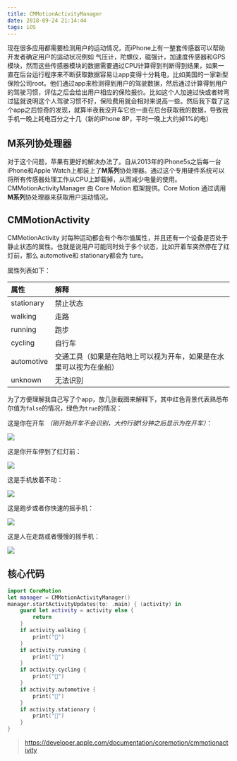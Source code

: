 ```yaml
---
title: CMMotionActivityManager
date: 2018-09-24 21:14:44
tags: iOS
---
```



现在很多应用都需要检测用户的运动情况，而iPhone上有一整套传感器可以帮助开发者确定用户的运动状况例如 气压计，陀螺仪，磁强计，加速度传感器和GPS模块，然而这些传感器模块的数据需要通过CPU计算得到判断得到结果，如果一直在后台运行程序来不断获取数据容易让app变得十分耗电，比如美国的一家新型保险公司root。他们通过app来检测得到用户的驾驶数据，然后通过计算得到用户的驾驶习惯，评估之后会给出用户相应的保险报价。比如这个人加速过快或者转弯过猛就说明这个人驾驶习惯不好，保险费用就会相对来说高一些。然后我下载了这个app之后惊奇的发现，就算半夜我没开车它也一直在后台获取我的数据，导致我手机一晚上耗电百分之十几（新的iPhone 8P，平时一晚上大约掉1%的电）

<!--more-->

## M系列协处理器

对于这个问题，苹果有更好的解决办法了。自从2013年的iPhone5s之后每一台iPhone和Apple Watch上都装上了**M系列**协处理器。通过这个专用硬件系统可以将所有传感器处理工作从CPU上卸载掉，从而减少电量的使用。CMMotionActivityManager 由 Core Motion 框架提供。Core Motion 通过调用**M系列**协处理器来获取用户运动情况。

## CMMotionActivity

CMMotionActivity 对每种运动都会有个布尔值属性，并且还有一个设备是否处于静止状态的属性。也就是说用户可能同时处于多个状态，比如开着车突然停在了红灯前，那么 automotive和 stationary都会为 ture。

属性列表如下：

|属性|解释|
|:---|:---|
|stationary|禁止状态|
|walking|走路|
|running|跑步|
|cycling|自行车|
|automotive|交通工具（如果是在陆地上可以视为开车，如果是在水里可以视为在坐船）|
|unknown|无法识别|


为了方便理解我自己写了个app，放几张截图来解释下，其中红色背景代表熟悉布尔值为`false`的情况，绿色为`true`的情况：

这是你在开车 *（刚开始开车不会识别，大约行驶1分钟之后显示为在开车）*：

![](../../../../../image/d7fbe7a4-ae14-45bf-a3e7-1cb23e7f2640.PNG)

这是你开车停到了红灯前：

![](../../../../../image/359d0179-68d9-4e40-8bab-f4f927cafd66.PNG)

这是手机放着不动：

![](../../../../../image/7aff2260-cb42-4b58-8d23-87a981ddb981.PNG)

这是跑步或者你快速的摇手机：

![](../../../../../image/e62d20ad-05a2-46d7-9e40-ec072d1a07c2.PNG)

这是人在走路或者慢慢的摇手机：

![](../../../../../image/8113be39-f23f-408d-b3c1-686b937caee3.PNG)


## 核心代码



```swift
import CoreMotion
let manager = CMMotionActivityManager()
manager.startActivityUpdates(to: .main) { (activity) in
    guard let activity = activity else {
        return
    }
    if activity.walking {
        print("🚶‍")
    }
    if activity.running {
        print("🏃‍")
    }
    if activity.cycling {
        print("🚴‍")
    }
    if activity.automotive {
        print("🚗")
    }
    if activity.stationary {
        print("🛑")
    }
}
```

> https://developer.apple.com/documentation/coremotion/cmmotionactivity